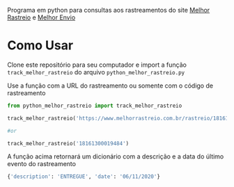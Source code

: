 Programa em python para consultas aos rastreamentos do site [Melhor Rastreio](https://www.melhorrastreio.com.br/) e [Melhor Envio](https://melhorenvio.com.br/)

# Como Usar
Clone este repositório para seu computador e import a função `track_melhor_rastreio` do arquivo `python_melhor_rastreio.py`

Use a função com a URL do rastreamento ou somente com o código de rastreamento

```python
from python_melhor_rastreio import track_melhor_rastreio

track_melhor_rastreio('https://www.melhorrastreio.com.br/rastreio/18161300019484')

#or

track_melhor_rastreio('18161300019484')
```

A função acima retornará um dicionário com a descrição e a data do último evento do rastreamento

```python
{'description': 'ENTREGUE', 'date': '06/11/2020'}
```
